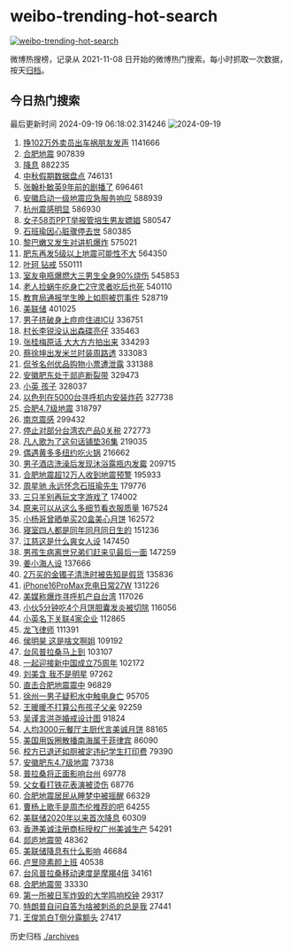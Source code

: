 # weibo-trending-hot-search

[![weibo-trending-hot-search](https://github.com/ameizi/weibo-trending-hot-search/actions/workflows/ci.yml/badge.svg)](https://github.com/ameizi/weibo-trending-hot-search/actions/workflows/ci.yml)

微博热搜榜，记录从 2021-11-08 日开始的微博热门搜索。每小时抓取一次数据，按天[归档](./archives)。

## 今日热门搜索

<!-- BEGIN --> 
最后更新时间 2024-09-19 06:18:02.314246 
![2024-09-19](https://imgs-storage.s3.us-east-005.backblazeb2.com/20240919/2024-09-19.png?versionId=4_z8fbbed132d73df8689c40f13_f112698919303b36b_d20240918_m221802_c005_v0501000_t0036_u01726697882253) 
1. [挣102万外卖员出车祸朋友发声](https://s.weibo.com/weibo?q=%23%E6%8C%A3102%E4%B8%87%E5%A4%96%E5%8D%96%E5%91%98%E5%87%BA%E8%BD%A6%E7%A5%B8%E6%9C%8B%E5%8F%8B%E5%8F%91%E5%A3%B0%23&t=31&band_rank=1&Refer=top) 1141666
1. [合肥地震](https://s.weibo.com/weibo?q=%E5%90%88%E8%82%A5%E5%9C%B0%E9%9C%87&t=31&band_rank=2&Refer=top) 907839
1. [降息](https://s.weibo.com/weibo?q=%E9%99%8D%E6%81%AF&t=31&band_rank=5&Refer=top) 882235
1. [中秋假期数据盘点](https://s.weibo.com/weibo?q=%23%E4%B8%AD%E7%A7%8B%E5%81%87%E6%9C%9F%E6%95%B0%E6%8D%AE%E7%9B%98%E7%82%B9%23&t=31&band_rank=3&Refer=top) 746131
1. [张翰朴敏英9年前的剧播了](https://s.weibo.com/weibo?q=%23%E5%BC%A0%E7%BF%B0%E6%9C%B4%E6%95%8F%E8%8B%B19%E5%B9%B4%E5%89%8D%E7%9A%84%E5%89%A7%E6%92%AD%E4%BA%86%23&t=31&band_rank=4&Refer=top) 696461
1. [安徽启动一级地震应急服务响应](https://s.weibo.com/weibo?q=%23%E5%AE%89%E5%BE%BD%E5%90%AF%E5%8A%A8%E4%B8%80%E7%BA%A7%E5%9C%B0%E9%9C%87%E5%BA%94%E6%80%A5%E6%9C%8D%E5%8A%A1%E5%93%8D%E5%BA%94%23&t=31&band_rank=6&Refer=top) 588939
1. [杭州震感明显](https://s.weibo.com/weibo?q=%23%E6%9D%AD%E5%B7%9E%E9%9C%87%E6%84%9F%E6%98%8E%E6%98%BE%23&t=31&band_rank=7&Refer=top) 586930
1. [女子58页PPT举报管培生男友嫖娼](https://s.weibo.com/weibo?q=%23%E5%A5%B3%E5%AD%9058%E9%A1%B5PPT%E4%B8%BE%E6%8A%A5%E7%AE%A1%E5%9F%B9%E7%94%9F%E7%94%B7%E5%8F%8B%E5%AB%96%E5%A8%BC%23&t=31&band_rank=2&Refer=top) 580547
1. [石班瑜因心脏骤停去世](https://s.weibo.com/weibo?q=%23%E7%9F%B3%E7%8F%AD%E7%91%9C%E5%9B%A0%E5%BF%83%E8%84%8F%E9%AA%A4%E5%81%9C%E5%8E%BB%E4%B8%96%23&t=31&band_rank=8&Refer=top) 580385
1. [黎巴嫩又发生对讲机爆炸](https://s.weibo.com/weibo?q=%23%E9%BB%8E%E5%B7%B4%E5%AB%A9%E5%8F%88%E5%8F%91%E7%94%9F%E5%AF%B9%E8%AE%B2%E6%9C%BA%E7%88%86%E7%82%B8%23&t=31&band_rank=9&Refer=top) 575021
1. [肥东再发5级以上地震可能性不大](https://s.weibo.com/weibo?q=%23%E8%82%A5%E4%B8%9C%E5%86%8D%E5%8F%915%E7%BA%A7%E4%BB%A5%E4%B8%8A%E5%9C%B0%E9%9C%87%E5%8F%AF%E8%83%BD%E6%80%A7%E4%B8%8D%E5%A4%A7%23&t=31&band_rank=10&Refer=top) 564350
1. [叶珂 钻戒](https://s.weibo.com/weibo?q=%E5%8F%B6%E7%8F%82%20%E9%92%BB%E6%88%92&t=31&band_rank=11&Refer=top) 550111
1. [室友电瓶爆燃大三男生全身90%烧伤](https://s.weibo.com/weibo?q=%23%E5%AE%A4%E5%8F%8B%E7%94%B5%E7%93%B6%E7%88%86%E7%87%83%E5%A4%A7%E4%B8%89%E7%94%B7%E7%94%9F%E5%85%A8%E8%BA%AB90%25%E7%83%A7%E4%BC%A4%23&t=31&band_rank=12&Refer=top) 545853
1. [老人捡蜗牛吃身亡2守灵者吃后也死](https://s.weibo.com/weibo?q=%23%E8%80%81%E4%BA%BA%E6%8D%A1%E8%9C%97%E7%89%9B%E5%90%83%E8%BA%AB%E4%BA%A12%E5%AE%88%E7%81%B5%E8%80%85%E5%90%83%E5%90%8E%E4%B9%9F%E6%AD%BB%23&t=31&band_rank=13&Refer=top) 540110
1. [教育局通报学生晚上如厕被罚事件](https://s.weibo.com/weibo?q=%23%E6%95%99%E8%82%B2%E5%B1%80%E9%80%9A%E6%8A%A5%E5%AD%A6%E7%94%9F%E6%99%9A%E4%B8%8A%E5%A6%82%E5%8E%95%E8%A2%AB%E7%BD%9A%E4%BA%8B%E4%BB%B6%23&t=31&band_rank=14&Refer=top) 528719
1. [美联储](https://s.weibo.com/weibo?q=%E7%BE%8E%E8%81%94%E5%82%A8&t=31&band_rank=39&Refer=top) 401025
1. [男子挤破身上痘痘住进ICU](https://s.weibo.com/weibo?q=%23%E7%94%B7%E5%AD%90%E6%8C%A4%E7%A0%B4%E8%BA%AB%E4%B8%8A%E7%97%98%E7%97%98%E4%BD%8F%E8%BF%9BICU%23&t=31&band_rank=15&Refer=top) 336751
1. [村长李锐没认出森碟亮仔](https://s.weibo.com/weibo?q=%23%E6%9D%91%E9%95%BF%E6%9D%8E%E9%94%90%E6%B2%A1%E8%AE%A4%E5%87%BA%E6%A3%AE%E7%A2%9F%E4%BA%AE%E4%BB%94%23&t=31&band_rank=16&Refer=top) 335463
1. [张桂梅原话 大大方方拍出来](https://s.weibo.com/weibo?q=%E5%BC%A0%E6%A1%82%E6%A2%85%E5%8E%9F%E8%AF%9D%20%E5%A4%A7%E5%A4%A7%E6%96%B9%E6%96%B9%E6%8B%8D%E5%87%BA%E6%9D%A5&t=31&band_rank=17&Refer=top) 334293
1. [蔡徐坤出发米兰时装周路透](https://s.weibo.com/weibo?q=%23%E8%94%A1%E5%BE%90%E5%9D%A4%E5%87%BA%E5%8F%91%E7%B1%B3%E5%85%B0%E6%97%B6%E8%A3%85%E5%91%A8%E8%B7%AF%E9%80%8F%23&t=31&band_rank=18&Refer=top) 333083
1. [侃爷名创优品购物小票遭泄露](https://s.weibo.com/weibo?q=%23%E4%BE%83%E7%88%B7%E5%90%8D%E5%88%9B%E4%BC%98%E5%93%81%E8%B4%AD%E7%89%A9%E5%B0%8F%E7%A5%A8%E9%81%AD%E6%B3%84%E9%9C%B2%23&t=31&band_rank=19&Refer=top) 331388
1. [安徽肥东处于郯庐断裂带](https://s.weibo.com/weibo?q=%23%E5%AE%89%E5%BE%BD%E8%82%A5%E4%B8%9C%E5%A4%84%E4%BA%8E%E9%83%AF%E5%BA%90%E6%96%AD%E8%A3%82%E5%B8%A6%23&t=31&band_rank=20&Refer=top) 329473
1. [小英 孩子](https://s.weibo.com/weibo?q=%E5%B0%8F%E8%8B%B1%20%E5%AD%A9%E5%AD%90&t=31&band_rank=21&Refer=top) 328037
1. [以色列在5000台寻呼机内安装炸药](https://s.weibo.com/weibo?q=%23%E4%BB%A5%E8%89%B2%E5%88%97%E5%9C%A85000%E5%8F%B0%E5%AF%BB%E5%91%BC%E6%9C%BA%E5%86%85%E5%AE%89%E8%A3%85%E7%82%B8%E8%8D%AF%23&t=31&band_rank=22&Refer=top) 327738
1. [合肥4.7级地震](https://s.weibo.com/weibo?q=%23%E5%90%88%E8%82%A54.7%E7%BA%A7%E5%9C%B0%E9%9C%87%23&t=31&band_rank=23&Refer=top) 318797
1. [南京震感](https://s.weibo.com/weibo?q=%E5%8D%97%E4%BA%AC%E9%9C%87%E6%84%9F&t=31&band_rank=24&Refer=top) 299432
1. [停止对部分台湾农产品0关税](https://s.weibo.com/weibo?q=%23%E5%81%9C%E6%AD%A2%E5%AF%B9%E9%83%A8%E5%88%86%E5%8F%B0%E6%B9%BE%E5%86%9C%E4%BA%A7%E5%93%810%E5%85%B3%E7%A8%8E%23&t=31&band_rank=25&Refer=top) 272773
1. [凡人歌为了这句话铺垫36集](https://s.weibo.com/weibo?q=%E5%87%A1%E4%BA%BA%E6%AD%8C%E4%B8%BA%E4%BA%86%E8%BF%99%E5%8F%A5%E8%AF%9D%E9%93%BA%E5%9E%AB36%E9%9B%86&t=31&band_rank=26&Refer=top) 219035
1. [偶遇黄多多纽约吃火锅](https://s.weibo.com/weibo?q=%23%E5%81%B6%E9%81%87%E9%BB%84%E5%A4%9A%E5%A4%9A%E7%BA%BD%E7%BA%A6%E5%90%83%E7%81%AB%E9%94%85%23&t=31&band_rank=27&Refer=top) 216662
1. [男子酒店洗澡后发现沐浴露瓶内发霉](https://s.weibo.com/weibo?q=%23%E7%94%B7%E5%AD%90%E9%85%92%E5%BA%97%E6%B4%97%E6%BE%A1%E5%90%8E%E5%8F%91%E7%8E%B0%E6%B2%90%E6%B5%B4%E9%9C%B2%E7%93%B6%E5%86%85%E5%8F%91%E9%9C%89%23&t=31&band_rank=28&Refer=top) 209715
1. [合肥地震超12万人收到地震预警](https://s.weibo.com/weibo?q=%23%E5%90%88%E8%82%A5%E5%9C%B0%E9%9C%87%E8%B6%8512%E4%B8%87%E4%BA%BA%E6%94%B6%E5%88%B0%E5%9C%B0%E9%9C%87%E9%A2%84%E8%AD%A6%23&t=31&band_rank=29&Refer=top) 195933
1. [周星驰 永远怀念石班瑜先生](https://s.weibo.com/weibo?q=%E5%91%A8%E6%98%9F%E9%A9%B0%20%E6%B0%B8%E8%BF%9C%E6%80%80%E5%BF%B5%E7%9F%B3%E7%8F%AD%E7%91%9C%E5%85%88%E7%94%9F&t=31&band_rank=30&Refer=top) 179776
1. [三只羊别再玩文字游戏了](https://s.weibo.com/weibo?q=%23%E4%B8%89%E5%8F%AA%E7%BE%8A%E5%88%AB%E5%86%8D%E7%8E%A9%E6%96%87%E5%AD%97%E6%B8%B8%E6%88%8F%E4%BA%86%23&t=31&band_rank=31&Refer=top) 174002
1. [原来可以从这么多细节看衣服质量](https://s.weibo.com/weibo?q=%E5%8E%9F%E6%9D%A5%E5%8F%AF%E4%BB%A5%E4%BB%8E%E8%BF%99%E4%B9%88%E5%A4%9A%E7%BB%86%E8%8A%82%E7%9C%8B%E8%A1%A3%E6%9C%8D%E8%B4%A8%E9%87%8F&t=31&band_rank=32&Refer=top) 167524
1. [小杨哥曾晒单买20盒美心月饼](https://s.weibo.com/weibo?q=%23%E5%B0%8F%E6%9D%A8%E5%93%A5%E6%9B%BE%E6%99%92%E5%8D%95%E4%B9%B020%E7%9B%92%E7%BE%8E%E5%BF%83%E6%9C%88%E9%A5%BC%23&t=31&band_rank=33&Refer=top) 162572
1. [寝室四人都是同年同月同日生的](https://s.weibo.com/weibo?q=%E5%AF%9D%E5%AE%A4%E5%9B%9B%E4%BA%BA%E9%83%BD%E6%98%AF%E5%90%8C%E5%B9%B4%E5%90%8C%E6%9C%88%E5%90%8C%E6%97%A5%E7%94%9F%E7%9A%84&t=31&band_rank=34&Refer=top) 151236
1. [江慈这是什么爽女人设](https://s.weibo.com/weibo?q=%E6%B1%9F%E6%85%88%E8%BF%99%E6%98%AF%E4%BB%80%E4%B9%88%E7%88%BD%E5%A5%B3%E4%BA%BA%E8%AE%BE&t=31&band_rank=35&Refer=top) 147450
1. [男孩生病离世兄弟们赶来见最后一面](https://s.weibo.com/weibo?q=%23%E7%94%B7%E5%AD%A9%E7%94%9F%E7%97%85%E7%A6%BB%E4%B8%96%E5%85%84%E5%BC%9F%E4%BB%AC%E8%B5%B6%E6%9D%A5%E8%A7%81%E6%9C%80%E5%90%8E%E4%B8%80%E9%9D%A2%23&t=31&band_rank=36&Refer=top) 147259
1. [姜小海人设](https://s.weibo.com/weibo?q=%E5%A7%9C%E5%B0%8F%E6%B5%B7%E4%BA%BA%E8%AE%BE&t=31&band_rank=37&Refer=top) 137666
1. [2万买的金镯子清洗时被告知是假货](https://s.weibo.com/weibo?q=%232%E4%B8%87%E4%B9%B0%E7%9A%84%E9%87%91%E9%95%AF%E5%AD%90%E6%B8%85%E6%B4%97%E6%97%B6%E8%A2%AB%E5%91%8A%E7%9F%A5%E6%98%AF%E5%81%87%E8%B4%A7%23&t=31&band_rank=38&Refer=top) 135836
1. [iPhone16ProMax充电日常27W](https://s.weibo.com/weibo?q=%23iPhone16ProMax%E5%85%85%E7%94%B5%E6%97%A5%E5%B8%B827W%23&t=31&band_rank=39&Refer=top) 131226
1. [美媒称爆炸寻呼机产自台湾](https://s.weibo.com/weibo?q=%23%E7%BE%8E%E5%AA%92%E7%A7%B0%E7%88%86%E7%82%B8%E5%AF%BB%E5%91%BC%E6%9C%BA%E4%BA%A7%E8%87%AA%E5%8F%B0%E6%B9%BE%23&t=31&band_rank=40&Refer=top) 117026
1. [小伙5分钟吃4个月饼胆囊发炎被切除](https://s.weibo.com/weibo?q=%23%E5%B0%8F%E4%BC%995%E5%88%86%E9%92%9F%E5%90%834%E4%B8%AA%E6%9C%88%E9%A5%BC%E8%83%86%E5%9B%8A%E5%8F%91%E7%82%8E%E8%A2%AB%E5%88%87%E9%99%A4%23&t=31&band_rank=41&Refer=top) 116056
1. [小英名下关联4家企业](https://s.weibo.com/weibo?q=%23%E5%B0%8F%E8%8B%B1%E5%90%8D%E4%B8%8B%E5%85%B3%E8%81%944%E5%AE%B6%E4%BC%81%E4%B8%9A%23&t=31&band_rank=26&Refer=top) 112865
1. [龙飞律师](https://s.weibo.com/weibo?q=%E9%BE%99%E9%A3%9E%E5%BE%8B%E5%B8%88&t=31&band_rank=42&Refer=top) 111391
1. [侯明昊 这是啥文啊姐](https://s.weibo.com/weibo?q=%E4%BE%AF%E6%98%8E%E6%98%8A%20%E8%BF%99%E6%98%AF%E5%95%A5%E6%96%87%E5%95%8A%E5%A7%90&t=31&band_rank=43&Refer=top) 109192
1. [台风普拉桑马上到](https://s.weibo.com/weibo?q=%23%E5%8F%B0%E9%A3%8E%E6%99%AE%E6%8B%89%E6%A1%91%E9%A9%AC%E4%B8%8A%E5%88%B0%23&t=31&band_rank=44&Refer=top) 103107
1. [一起迎接新中国成立75周年](https://s.weibo.com/weibo?q=%23%E4%B8%80%E8%B5%B7%E8%BF%8E%E6%8E%A5%E6%96%B0%E4%B8%AD%E5%9B%BD%E6%88%90%E7%AB%8B75%E5%91%A8%E5%B9%B4%23&t=31&band_rank=10&Refer=top) 102172
1. [刘美含 我不是明星](https://s.weibo.com/weibo?q=%E5%88%98%E7%BE%8E%E5%90%AB%20%E6%88%91%E4%B8%8D%E6%98%AF%E6%98%8E%E6%98%9F&t=31&band_rank=26&Refer=top) 97262
1. [直击合肥地震震中](https://s.weibo.com/weibo?q=%23%E7%9B%B4%E5%87%BB%E5%90%88%E8%82%A5%E5%9C%B0%E9%9C%87%E9%9C%87%E4%B8%AD%23&t=31&band_rank=45&Refer=top) 96829
1. [徐州一男子疑积水中触电身亡](https://s.weibo.com/weibo?q=%23%E5%BE%90%E5%B7%9E%E4%B8%80%E7%94%B7%E5%AD%90%E7%96%91%E7%A7%AF%E6%B0%B4%E4%B8%AD%E8%A7%A6%E7%94%B5%E8%BA%AB%E4%BA%A1%23&t=31&band_rank=46&Refer=top) 95705
1. [王暖暖不打算公布孩子父亲](https://s.weibo.com/weibo?q=%23%E7%8E%8B%E6%9A%96%E6%9A%96%E4%B8%8D%E6%89%93%E7%AE%97%E5%85%AC%E5%B8%83%E5%AD%A9%E5%AD%90%E7%88%B6%E4%BA%B2%23&t=31&band_rank=47&Refer=top) 92259
1. [吴谨言洪尧婚戒设计图](https://s.weibo.com/weibo?q=%23%E5%90%B4%E8%B0%A8%E8%A8%80%E6%B4%AA%E5%B0%A7%E5%A9%9A%E6%88%92%E8%AE%BE%E8%AE%A1%E5%9B%BE%23&t=31&band_rank=48&Refer=top) 91824
1. [人均3000元餐厅主厨代言美诚月饼](https://s.weibo.com/weibo?q=%23%E4%BA%BA%E5%9D%873000%E5%85%83%E9%A4%90%E5%8E%85%E4%B8%BB%E5%8E%A8%E4%BB%A3%E8%A8%80%E7%BE%8E%E8%AF%9A%E6%9C%88%E9%A5%BC%23&t=31&band_rank=49&Refer=top) 88165
1. [美国用饭圈散播南海属于菲律宾](https://s.weibo.com/weibo?q=%23%E7%BE%8E%E5%9B%BD%E7%94%A8%E9%A5%AD%E5%9C%88%E6%95%A3%E6%92%AD%E5%8D%97%E6%B5%B7%E5%B1%9E%E4%BA%8E%E8%8F%B2%E5%BE%8B%E5%AE%BE%23&t=31&band_rank=50&Refer=top) 86090
1. [校方已退还如厕被定违纪学生打印费](https://s.weibo.com/weibo?q=%23%E6%A0%A1%E6%96%B9%E5%B7%B2%E9%80%80%E8%BF%98%E5%A6%82%E5%8E%95%E8%A2%AB%E5%AE%9A%E8%BF%9D%E7%BA%AA%E5%AD%A6%E7%94%9F%E6%89%93%E5%8D%B0%E8%B4%B9%23&t=31&band_rank=10&Refer=top) 79390
1. [安徽肥东4.7级地震](https://s.weibo.com/weibo?q=%23%E5%AE%89%E5%BE%BD%E8%82%A5%E4%B8%9C4.7%E7%BA%A7%E5%9C%B0%E9%9C%87%23&t=31&band_rank=33&Refer=top) 73738
1. [普拉桑将正面影响台州](https://s.weibo.com/weibo?q=%23%E6%99%AE%E6%8B%89%E6%A1%91%E5%B0%86%E6%AD%A3%E9%9D%A2%E5%BD%B1%E5%93%8D%E5%8F%B0%E5%B7%9E%23&t=31&band_rank=17&Refer=top) 69778
1. [父女看打铁花表演被烫伤](https://s.weibo.com/weibo?q=%23%E7%88%B6%E5%A5%B3%E7%9C%8B%E6%89%93%E9%93%81%E8%8A%B1%E8%A1%A8%E6%BC%94%E8%A2%AB%E7%83%AB%E4%BC%A4%23&t=31&band_rank=31&Refer=top) 68776
1. [合肥地震居民从睡梦中被摇醒](https://s.weibo.com/weibo?q=%23%E5%90%88%E8%82%A5%E5%9C%B0%E9%9C%87%E5%B1%85%E6%B0%91%E4%BB%8E%E7%9D%A1%E6%A2%A6%E4%B8%AD%E8%A2%AB%E6%91%87%E9%86%92%23&t=31&band_rank=41&Refer=top) 66329
1. [曹杨上歌手是周杰伦推荐的吧](https://s.weibo.com/weibo?q=%E6%9B%B9%E6%9D%A8%E4%B8%8A%E6%AD%8C%E6%89%8B%E6%98%AF%E5%91%A8%E6%9D%B0%E4%BC%A6%E6%8E%A8%E8%8D%90%E7%9A%84%E5%90%A7&t=31&band_rank=43&Refer=top) 64255
1. [美联储2020年以来首次降息](https://s.weibo.com/weibo?q=%23%E7%BE%8E%E8%81%94%E5%82%A82020%E5%B9%B4%E4%BB%A5%E6%9D%A5%E9%A6%96%E6%AC%A1%E9%99%8D%E6%81%AF%23&t=31&band_rank=24&Refer=top) 60309
1. [香港美诚注册商标授权广州美诚生产](https://s.weibo.com/weibo?q=%23%E9%A6%99%E6%B8%AF%E7%BE%8E%E8%AF%9A%E6%B3%A8%E5%86%8C%E5%95%86%E6%A0%87%E6%8E%88%E6%9D%83%E5%B9%BF%E5%B7%9E%E7%BE%8E%E8%AF%9A%E7%94%9F%E4%BA%A7%23&t=31&band_rank=26&Refer=top) 54291
1. [郯庐地震带](https://s.weibo.com/weibo?q=%E9%83%AF%E5%BA%90%E5%9C%B0%E9%9C%87%E5%B8%A6&t=31&band_rank=50&Refer=top) 48362
1. [美联储降息有什么影响](https://s.weibo.com/weibo?q=%23%E7%BE%8E%E8%81%94%E5%82%A8%E9%99%8D%E6%81%AF%E6%9C%89%E4%BB%80%E4%B9%88%E5%BD%B1%E5%93%8D%23&t=31&band_rank=26&Refer=top) 46684
1. [卢昱晓素颜上班](https://s.weibo.com/weibo?q=%E5%8D%A2%E6%98%B1%E6%99%93%E7%B4%A0%E9%A2%9C%E4%B8%8A%E7%8F%AD&t=31&band_rank=30&Refer=top) 40538
1. [台风普拉桑移动速度是摩羯4倍](https://s.weibo.com/weibo?q=%23%E5%8F%B0%E9%A3%8E%E6%99%AE%E6%8B%89%E6%A1%91%E7%A7%BB%E5%8A%A8%E9%80%9F%E5%BA%A6%E6%98%AF%E6%91%A9%E7%BE%AF4%E5%80%8D%23&t=31&band_rank=34&Refer=top) 34161
1. [合肥地震带](https://s.weibo.com/weibo?q=%23%E5%90%88%E8%82%A5%E5%9C%B0%E9%9C%87%E5%B8%A6%23&t=31&band_rank=41&Refer=top) 33330
1. [第一所被日军炸毁的大学鸣响校钟](https://s.weibo.com/weibo?q=%23%E7%AC%AC%E4%B8%80%E6%89%80%E8%A2%AB%E6%97%A5%E5%86%9B%E7%82%B8%E6%AF%81%E7%9A%84%E5%A4%A7%E5%AD%A6%E9%B8%A3%E5%93%8D%E6%A0%A1%E9%92%9F%23&t=31&band_rank=49&Refer=top) 29317
1. [特朗普自问自答为啥被刺杀的总是我](https://s.weibo.com/weibo?q=%23%E7%89%B9%E6%9C%97%E6%99%AE%E8%87%AA%E9%97%AE%E8%87%AA%E7%AD%94%E4%B8%BA%E5%95%A5%E8%A2%AB%E5%88%BA%E6%9D%80%E7%9A%84%E6%80%BB%E6%98%AF%E6%88%91%23&t=31&band_rank=40&Refer=top) 27441
1. [王俊凯白T侧分露额头](https://s.weibo.com/weibo?q=%23%E7%8E%8B%E4%BF%8A%E5%87%AF%E7%99%BDT%E4%BE%A7%E5%88%86%E9%9C%B2%E9%A2%9D%E5%A4%B4%23&t=31&band_rank=50&Refer=top) 27417
<!-- END -->

历史归档 [./archives](./archives)

